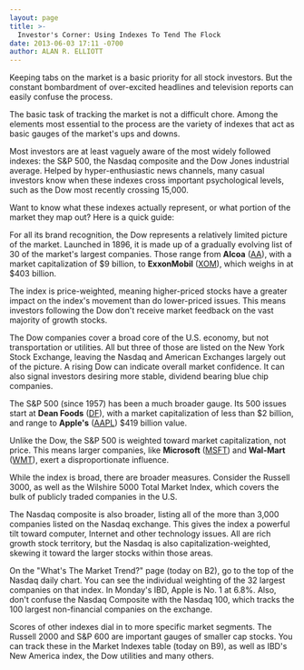 ```yaml
---
layout: page
title: >-
  Investor's Corner: Using Indexes To Tend The Flock
date: 2013-06-03 17:11 -0700
author: ALAN R. ELLIOTT
---
```





Keeping tabs on the market is a basic priority for all stock investors. But the constant bombardment of over-excited headlines and television reports can easily confuse the process.


The basic task of tracking the market is not a difficult chore. Among the elements most essential to the process are the variety of indexes that act as basic gauges of the market's ups and downs.


Most investors are at least vaguely aware of the most widely followed indexes: the S&P 500, the Nasdaq composite and the Dow Jones industrial average. Helped by hyper-enthusiastic news channels, many casual investors know when these indexes cross important psychological levels, such as the Dow most recently crossing 15,000.


Want to know what these indexes actually represent, or what portion of the market they map out? Here is a quick guide:


For all its brand recognition, the Dow represents a relatively limited picture of the market. Launched in 1896, it is made up of a gradually evolving list of 30 of the market's largest companies. Those range from **Alcoa** ([AA](https://research.investors.com/quote.aspx?symbol=AA)), with a market capitalization of \$9 billion, to **ExxonMobil** ([XOM](https://research.investors.com/quote.aspx?symbol=XOM)), which weighs in at \$403 billion.


The index is price-weighted, meaning higher-priced stocks have a greater impact on the index's movement than do lower-priced issues. This means investors following the Dow don't receive market feedback on the vast majority of growth stocks.


The Dow companies cover a broad core of the U.S. economy, but not transportation or utilities. All but three of those are listed on the New York Stock Exchange, leaving the Nasdaq and American Exchanges largely out of the picture. A rising Dow can indicate overall market confidence. It can also signal investors desiring more stable, dividend bearing blue chip companies.


The S&P 500 (since 1957) has been a much broader gauge. Its 500 issues start at **Dean Foods** ([DF](https://research.investors.com/quote.aspx?symbol=DF)), with a market capitalization of less than \$2 billion, and range to  **Apple's** ([AAPL](https://research.investors.com/quote.aspx?symbol=AAPL)) \$419 billion value.


Unlike the Dow, the S&P 500 is weighted toward market capitalization, not price. This means larger companies, like **Microsoft** ([MSFT](https://research.investors.com/quote.aspx?symbol=MSFT)) and **Wal-Mart** ([WMT](https://research.investors.com/quote.aspx?symbol=WMT)), exert a disproportionate influence.


While the index is broad, there are broader measures. Consider the Russell 3000, as well as the Wilshire 5000 Total Market Index, which covers the bulk of publicly traded companies in the U.S.


The Nasdaq composite is also broader, listing all of the more than 3,000 companies listed on the Nasdaq exchange. This gives the index a powerful tilt toward computer, Internet and other technology issues. All are rich growth stock territory, but the Nasdaq is also capitalization-weighted, skewing it toward the larger stocks within those areas.


On the "What's The Market Trend?" page (today on B2), go to the top of the Nasdaq daily chart. You can see the individual weighting of the 32 largest companies on that index. In Monday's IBD, Apple is No. 1 at 6.8%. Also, don't confuse the Nasdaq Composite with the Nasdaq 100, which tracks the 100 largest non-financial companies on the exchange.


Scores of other indexes dial in to more specific market segments. The Russell 2000 and S&P 600 are important gauges of smaller cap stocks. You can track these in the Market Indexes table (today on B9), as well as IBD's New America index, the Dow utilities and many others.




